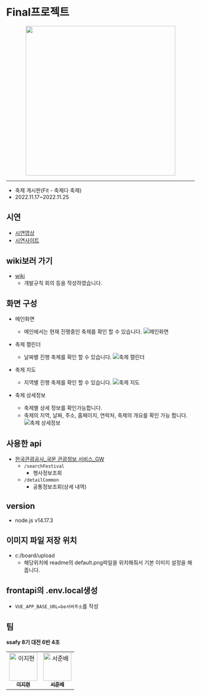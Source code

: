 # Final프로젝트

<p align="center">
  <img src="https://user-images.githubusercontent.com/24247768/203729877-177a09a0-11af-4406-9424-875a21401908.png" width="400" height="400"/>
<p>

---
- 축제 게시판(Fit - 축제다 축제)
- 2022.11.17~2022.11.25

## 시연

- [시연영상](https://www.youtube.com/watch?v=dHSFuy7bUDU)
- [시연사이트](http://fit.deokisys.xyz)

## wiki보러 가기

- [wiki](https://github.com/deokisys/FestivalHit/wiki)
  - 개발규칙 회의 등을 작성하였습니다.

## 화면 구성
- 메인화면
  - 메인에서는 현재 진행중인 축제를 확인 할 수 있습니다.
![메인화면](https://user-images.githubusercontent.com/24247768/208626505-7029ccae-513c-4f6d-aaa7-84f9a3754faa.png)

- 축제 캘린더
  - 날짜별 진행 축제를 확인 할 수 있습니다.
![축제 캘린더](https://user-images.githubusercontent.com/24247768/208626410-851705bc-6764-4fc2-bd93-08f07fb6dbb9.png)

- 축제 지도
  - 지역별 진행 축제를 확인 할 수 있습니다.
![축제 지도](https://user-images.githubusercontent.com/24247768/208626172-fbd1e757-4a79-42ee-912b-67b16a71da6a.png)

- 축제 상세정보
  - 축제별 상세 정보를 확인가능합니다.
  - 축제의 지역, 날짜, 주소, 홈페이지, 연락처, 축제의 개요를 확인 가능 합니다.
![축제 상세정보](https://user-images.githubusercontent.com/24247768/208626579-140b3eb3-03b7-4ce9-95f5-c244de6204cc.png)

## 사용한 api

- [한국관광공사\_국문 관광정보 서비스\_GW](https://www.data.go.kr/tcs/dss/selectApiDataDetailView.do?publicDataPk=15101578#/)
  - `/searchFestival`
    - 행사정보조회
  - `/detailCommon`
    - 공통정보조회(상세 내역)

## version

- node.js v14.17.3

## 이미지 파일 저장 위치

- c:/board/upload
  - 해당위치에 readme의 default.png파일을 위치해줘서 기본 이미지 설정을 해줍니다.

## frontapi의 .env.local생성

- `VUE_APP_BASE_URL=be서버주소`를 작성

## 팀

<b>ssafy 8기 대전 6반 4조</b>

<table>
  <tr>
    <td align="center"><a href="https://github.com/jhyun3315"><img src="https://avatars.githubusercontent.com/u/37072549?v=4" width="75px;" alt="이지현"/><br /><sub><b>이지현</b></sub></a></td>
    <td align="center"><a href="https://github.com/deokisys"><img src="https://avatars2.githubusercontent.com/u/24247768?s=460&v=4" width="75px;" alt="서준배"/><br /><sub><b>서준배</b></sub></a></td>
  </tr>
</table>
